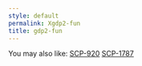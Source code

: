 ```yaml
---
style: default
permalink: Xgdp2-fun
title: gdp2-fun
---
```

You may also like:
[SCP-920](http://scp-wiki.net/scp-920)
[SCP-1787](http://scp-wiki.net/scp-1787)